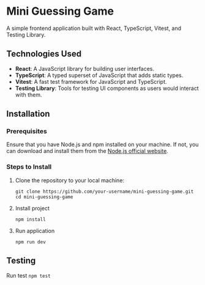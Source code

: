# Mini Guessing Game

A simple frontend application built with React, TypeScript, Vitest, and Testing Library.

## Technologies Used

-   **React**: A JavaScript library for building user interfaces.
-   **TypeScript**: A typed superset of JavaScript that adds static types.
-   **Vitest**: A fast test framework for JavaScript and TypeScript.
-   **Testing Library**: Tools for testing UI components as users would interact with them.

## Installation

### Prerequisites

Ensure that you have Node.js and npm installed on your machine. If not, you can download and install them from the [Node.js official website](https://nodejs.org/).

### Steps to Install

1. Clone the repository to your local machine:

    `git clone https://github.com/your-username/mini-guessing-game.git`
    `cd mini-guessing-game`

2. Install project

    `npm install`

3. Run application

    `npm run dev`

## Testing

Run test `npm test`
